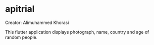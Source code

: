 # apitrial

Creator: Alimuhammed Khorasi

This flutter application displays photograph, name, country and age of random people.
